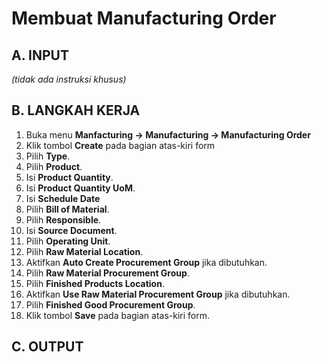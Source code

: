 # Membuat Manufacturing Order

## A. INPUT

*(tidak ada instruksi khusus)*

## B. LANGKAH KERJA

1. Buka menu **Manfacturing -> Manufacturing -> Manufacturing Order**
2. Klik tombol **Create** pada bagian atas-kiri form
3. Pilih **Type**.
4. Pilih **Product**.
5. Isi **Product Quantity**.
6. Isi **Product Quantity UoM**.
7. Isi **Schedule Date**
8. Pilih **Bill of Material**.
9. Pilih **Responsible**.
10. Isi **Source Document**.
11. Pilih **Operating Unit**.
12. Pilih **Raw Material Location**.
13. Aktifkan **Auto Create Procurement Group** jika dibutuhkan.
14. Pilih **Raw Material Procurement Group**.
15. Pilih **Finished Products Location**.
16. Aktifkan **Use Raw Material Procurement Group** jika dibutuhkan.
17. Pilih **Finished Good Procurement Group**.
18. Klik tombol **Save** pada bagian atas-kiri form.

## C. OUTPUT
